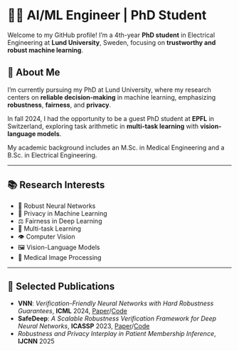 # 👩‍💻 AI/ML Engineer | PhD Student

Welcome to my GitHub profile! 
I’m a 4th-year **PhD student** in Electrical Engineering at **Lund University**, Sweden, focusing on **trustworthy and robust machine learning**.

## 🔬 About Me

I’m currently pursuing my PhD at Lund University, where my research centers on **reliable decision-making** in machine learning, emphasizing **robustness**, **fairness**, and **privacy**. 

In fall 2024, I had the opportunity to be a guest PhD student at **EPFL** in Switzerland, exploring task arithmetic in **multi-task learning** with **vision-language models**.

My academic background includes an M.Sc. in Medical Engineering and a B.Sc. in Electrical Engineering.

---

## 📚 Research Interests

- 🧠 Robust Neural Networks  
- 🔐 Privacy in Machine Learning  
- ⚖️ Fairness in Deep Learning  
- 🔗 Multi-task Learning  
- 👁️ Computer Vision  
- 🖼️ Vision-Language Models  
- 🧬 Medical Image Processing
 
---

## 📝 Selected Publications

- **VNN**: *Verification-Friendly Neural Networks with Hard Robustness Guarantees*, **ICML** 2024, [Paper](https://openreview.net/pdf?id=gUFufRkzjV)/[Code](https://github.com/anahitabn94/VNN) 
- **SafeDeep**: *A Scalable Robustness Verification Framework for Deep Neural Networks*, **ICASSP** 2023, [Paper](https://portal.research.lu.se/files/141851887/SafeDeep.pdf)/[Code](https://github.com/anahitabn94/SafeDeep)
- *Robustness and Privacy Interplay in Patient Membership Inference*, **IJCNN** 2025 

